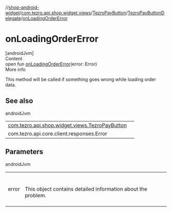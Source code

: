 //[shop-android-widget](../../../../index.md)/[com.tezro.api.shop.widget.views](../../index.md)/[TezroPayButton](../index.md)/[TezroPayButtonDelegate](index.md)/[onLoadingOrderError](on-loading-order-error.md)



# onLoadingOrderError  
[androidJvm]  
Content  
open fun [onLoadingOrderError](on-loading-order-error.md)(error: Error)  
More info  


This method will be called if something goes wrong while loading order data.



## See also  
  
androidJvm  
  
| | |
|---|---|
| <a name="com.tezro.api.shop.widget.views/TezroPayButton.TezroPayButtonDelegate/onLoadingOrderError/#com.tezro.api.core.client.responses.Error/PointingToDeclaration/"></a>[com.tezro.api.shop.widget.views.TezroPayButton](../update-order.md)| <a name="com.tezro.api.shop.widget.views/TezroPayButton.TezroPayButtonDelegate/onLoadingOrderError/#com.tezro.api.core.client.responses.Error/PointingToDeclaration/"></a>|
| <a name="com.tezro.api.shop.widget.views/TezroPayButton.TezroPayButtonDelegate/onLoadingOrderError/#com.tezro.api.core.client.responses.Error/PointingToDeclaration/"></a>com.tezro.api.core.client.responses.Error| <a name="com.tezro.api.shop.widget.views/TezroPayButton.TezroPayButtonDelegate/onLoadingOrderError/#com.tezro.api.core.client.responses.Error/PointingToDeclaration/"></a>|
  


## Parameters  
  
androidJvm  
  
| | |
|---|---|
| <a name="com.tezro.api.shop.widget.views/TezroPayButton.TezroPayButtonDelegate/onLoadingOrderError/#com.tezro.api.core.client.responses.Error/PointingToDeclaration/"></a>error| <a name="com.tezro.api.shop.widget.views/TezroPayButton.TezroPayButtonDelegate/onLoadingOrderError/#com.tezro.api.core.client.responses.Error/PointingToDeclaration/"></a><br><br>This object contains detailed information about the problem.<br><br>|
  
  



